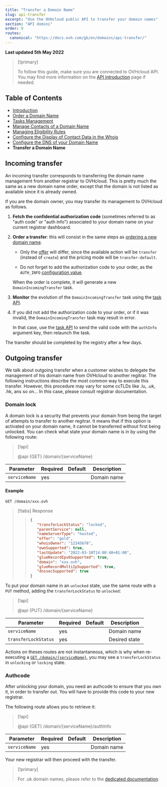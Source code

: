 ```yaml
---
title: "Transfer a Domain Name"
slug: api-transfer
excerpt: "Use the OVHcloud public API to transfer your domain names"
section: "API domini"
order: 9
routes:
  canonical: "https://docs.ovh.com/gb/en/domains/api-transfer/"
---
```


**Last updated 5th May 2022**

<!-- Reminder to put at the beginning of each page -->

> [!primary]
>
> To follow this guide, make sure you are connected to OVHcloud API. You may find more information on the [API introduction](../api) page if needed.

<!-- Begin TOC -->

## Table of Contents

- [Introduction](../api)
- [Order a Domain Name](../api-order)
- [Tasks Management](../api-tasks)
- [Manage Contacts of a Domain Name](../api-contact)
- [Managing Eligibility Rules](../api-rules)
- [Configure the Display of Contact Data in the Whois](../api-whois)
- [Configure the DNS of your Domain Name](../api-dns)
- **Transfer a Domain Name**
<!-- End TOC -->

## Incoming transfer

An incoming transfer corresponds to transferring the domain name management from another registrar to OVHcloud.
This is pretty much the same as a new domain name order, except that the domain is not listed as available since it is already owned.

If you are the domain owner, you may transfer its management to OVHcloud as follows.

1. **Fetch the confidential authorization code** (sometimes referred to as "auth code" or "auth info") associated to your domain name on your current registrar dashboard.

2. **Order a transfer**: this will consist in the same steps as [ordering a new domain name](../api-order).

    - Only the [offer](../api-order/#fetch-available-offers) will differ, since the available action will be `transfer` (instead of `create`) and the pricing mode will be `transfer-default`.

    - Do not forget to add the authorization code to your order, as the `AUTH_INFO` [configuration value](../api-order/#add-configuration).

    When the order is complete, it will generate a new `DomainIncomingTransfer` task.

3. **Monitor** the evolution of the `DomainIncomingTransfer` task using the [task API](../api-tasks/#view-pending-tasks).

4. If you did not add the authorization code to your order, or if it was invalid, the `DomainIncomingTransfer` task may result in error.

    In that case, use the [task API](../api-tasks/#fix-and-relaunch-a-task-in-error) to send the valid code with the `authInfo` argument key, then relaunch the task.

The transfer should be completed by the registry after a few days.

## Outgoing transfer

We talk about outgoing transfer when a customer wishes to delegate the management of his domain name from OVHcloud to another regitrar. The following instructions describe the most common way to execute this transfer. However, this procedure may vary for some ccTLDs like .lu, .uk, .hk, ans so on...
In this case, please consult registrar documentation.

### Domain lock

A domain lock is a security that prevents your domain from being the target of attempts to transfer to another regitrar.
It means that if this option is activated on your domain name, it cannot be transferred without first being unlocked.
You can check what state your domain name is in by using the following route:

> [!api]
>
> @api {GET} /domain/{serviceName}

| Parameter     | Required | Default | Description |
| ------------- | -------- | ------- | ----------- |
| `serviceName` | yes      |         | Domain name |

#### Example

```text
GET /domain/xxx.ovh
```

<!-- prettier-ignore -->
> [!tabs]
> Response
>> ```json
>> {
>>    "transferLockStatus": "locked",
>>    "parentService": null,
>>    "nameServerType": "hosted",
>>    "offer": "gold",
>>    "whoisOwner": "12345678",
>>    "owoSupported": true,
>>    "lastUpdate": "2022-03-10T14:00:40+01:00",
>>    "glueRecordIpv6Supported": true,
>>    "domain": "xxx.ovh",
>>    "glueRecordMultiIpSupported": true,
>>    "dnssecSupported": true
>>}
>> ```

To put your domain name in an `unlocked` state, use the same route with a `PUT` method, adding the `transferLockStatus` to `unlocked`:

> [!api]
>
> @api {PUT} /domain/{serviceName}

| Parameter            | Required | Default | Description   |
| -------------------- | -------- | ------- | ------------- |
| `serviceName`        | yes      |         | Domain name   |
| `transferLockStatus` | yes      |         | Desired state |

Actions on theses routes are not instantaneous, which is why when re-executing a [`GET /domain/{serviceName}`](https://api.ovh.com/console/#/domain/%7BserviceName%7D~GET), you may see a `transferLockStatus` in `unlocking` or `locking` state.

### Authcode

After unlocking your domain, you need an authcode to ensure that you own it, in order to transfer out. You will have to provide this code to your new registrar.

The following route allows you to retrieve it:

> [!api]
>
> @api {GET} /domain/{serviceName}/authInfo

| Parameter     | Required | Default | Description |
| ------------- | -------- | ------- | ----------- |
| `serviceName` | yes      |         | Domain name |

Your new registrar will then proceed with the transfer.

> [!primary]
>
> For .uk domain names, please refer to the [dedicated documentation](https://docs.ovh.com/gb/en/domains/web_hosting_how_to_transfer_a_couk_domain_name/).
